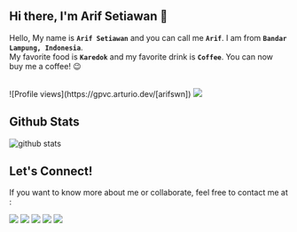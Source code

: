 ## Hi there, I'm Arif Setiawan 👋

Hello, My name is **`Arif Setiawan`** and you can call me **`Arif`**. I am from **`Bandar Lampung, Indonesia`**.<br>
My favorite food is **`Karedok`** and my favorite drink is **`Coffee`**. You can now buy me a coffee! :wink:

<br>
![Profile views](https://gpvc.arturio.dev/[arifswn])
<a href="https://arsetsoft.id" target="_blank"><img src="https://img.shields.io/badge/Website-https://arsetsoft.id-blue" /></a>

## Github Stats
![github stats](https://github-readme-stats.vercel.app/api?username=arifswn&show_icons=true&theme=radical)

## Let's Connect!
If you want to know more about me or collaborate, feel free to contact me at :
<p>
    <a href="https://www.linkedin.com/in/arifswn/" target="_blank"><img src="https://img.shields.io/badge/LinkedIn-0077B5?style=flat&logo=linkedin&logoColor=white" /></a>
    <a href="https://www.facebook.com/swn.setiawan" target="_blank"><img src="https://img.shields.io/badge/swn.setiawan_-30302f?style=flat&logo=facebook" /></a>
    <a href="https://www.instagram.com/swn.setiawan" target="_blank"><img src="https://img.shields.io/badge/swn.setiawan_-30302f?style=flat&logo=instagram" /></a>
    <a href="https://twitter.com/arif_swn" target="_blank"><img src="https://img.shields.io/badge/arif__swn_-30302f?style=flat&logo=twitter" /></a>
    <a href="https://www.paypal.me/arifswn" target="_blank"><img src="https://ionicabizau.github.io/badges/paypal.svg" /></a>
</p>
